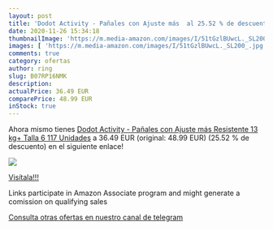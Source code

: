 ```yaml
---
layout: post
title: 'Dodot Activity - Pañales con Ajuste más  al 25.52 % de descuento'
date: 2020-11-26 15:34:18
thumbnailImage: 'https://m.media-amazon.com/images/I/51tGzlBUwcL._SL200_.jpg'
images: [ 'https://m.media-amazon.com/images/I/51tGzlBUwcL._SL200_.jpg' ]
comments: true
category: ofertas
author: ring
slug: B07RP16NMK
description:
actualPrice: 36.49 EUR
comparePrice: 48.99 EUR
inStock: true
---
```


Ahora mismo tienes [Dodot Activity - Pañales con Ajuste más Resistente 13 kg+  Talla 6  117 Unidades](https://www.amazon.es/dp/B07RP16NMK/?tag=tolees-21) a 36.49 EUR (original: 48.99 EUR) (25.52 %  de descuento) en el siguiente enlace!

[![](https://m.media-amazon.com/images/I/51tGzlBUwcL._SL200_.jpg)](https://www.amazon.es/dp/B07RP16NMK/?tag=tolees-21)

[Visítala!!!](https://www.amazon.es/dp/B07RP16NMK/?tag=tolees-21)

Links participate in Amazon Associate program and might generate a comission on qualifying sales

[Consulta otras ofertas en nuestro canal de telegram](https://t.me/s/ofertas25)
